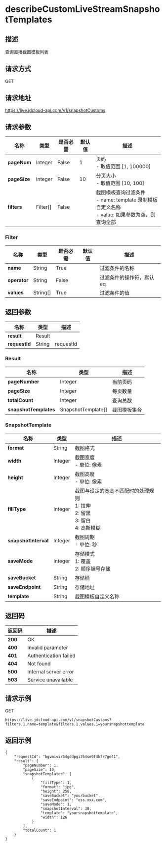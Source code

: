 # describeCustomLiveStreamSnapshotTemplates


## 描述
查询直播截图模板列表

## 请求方式
GET

## 请求地址
https://live.jdcloud-api.com/v1/snapshotCustoms


## 请求参数
|名称|类型|是否必需|默认值|描述|
|---|---|---|---|---|
|**pageNum**|Integer|False|1|页码<br>- 取值范围 [1, 100000]<br>|
|**pageSize**|Integer|False|10|分页大小<br>- 取值范围 [10, 100]<br>|
|**filters**|Filter[]|False| |截图模板查询过滤条件<br>- name:   template 录制模板自定义名称<br>- value:  如果参数为空，则查询全部<br>|

### Filter
|名称|类型|是否必需|默认值|描述|
|---|---|---|---|---|
|**name**|String|True| |过滤条件的名称|
|**operator**|String|False| |过滤条件的操作符，默认eq|
|**values**|String[]|True| |过滤条件的值|

## 返回参数
|名称|类型|描述|
|---|---|---|
|**result**|Result| |
|**requestId**|String|requestId|

### Result
|名称|类型|描述|
|---|---|---|
|**pageNumber**|Integer|当前页码|
|**pageSize**|Integer|每页数量|
|**totalCount**|Integer|查询总数|
|**snapshotTemplates**|SnapshotTemplate[]|截图模板集合|
### SnapshotTemplate
|名称|类型|描述|
|---|---|---|
|**format**|String|截图格式<br>|
|**width**|Integer|截图宽度<br>- 单位: 像素<br>|
|**height**|Integer|截图高度<br>- 单位: 像素<br>|
|**fillType**|Integer|截图与设定的宽高不匹配时的处理规则<br>  1: 拉伸<br>  2: 留黑<br>  3: 留白<br>  4: 高斯模糊<br>|
|**snapshotInterval**|Integer|截图周期<br>- 单位: 秒<br>|
|**saveMode**|Integer|存储模式<br>  1: 覆盖<br>  2: 顺序编号存储<br>|
|**saveBucket**|String|存储桶|
|**saveEndpoint**|String|存储地址|
|**template**|String|截图模板自定义名称<br>|

## 返回码
|返回码|描述|
|---|---|
|**200**|OK|
|**400**|Invalid parameter|
|**401**|Authentication failed|
|**404**|Not found|
|**500**|Internal server error|
|**503**|Service unavailable|

## 请求示例
GET
```
https://live.jdcloud-api.com/v1/snapshotCustoms?filters.1.name=template&filters.1.values.1=yoursnapshottemplate
```

## 返回示例
```
{
    "requestId": "bgvmivir54gddpgi764se9f4kfr7ge41", 
    "result": {
        "pageNumber": 1, 
        "pageSize": 10, 
        "snapshotTemplates": [
            {
                "fillType": 1, 
                "format": "jpg", 
                "height": 258, 
                "saveBucket": "yourbucket", 
                "saveEndpoint": "oss.xxx.com", 
                "saveMode": 1, 
                "snapshotInterval": 30, 
                "template": "yoursnapshottemplate", 
                "width": 126
            }
        ], 
        "totalCount": 1
    }
}
```
